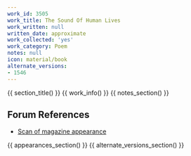 ```yaml
---
work_id: 3505
work_title: The Sound Of Human Lives
work_written: null
written_date: approximate
work_collected: 'yes'
work_category: Poem
notes: null
icon: material/book
alternate_versions:
- 1546
---
```


{{ section_title() }}
{{ work_info() }}
{{ notes_section() }}
## Forum References
- [Scan of magazine appearance](https://bukowskiforum.com/threads/new-york-quarterly-21.8960/)

{{ appearances_section() }}
{{ alternate_versions_section() }}